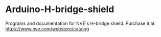 # Arduino-H-bridge-shield
Programs and documentation for NVE's H-bridge shield.
Purchase it at: https://www.nve.com/webstore/catalog
